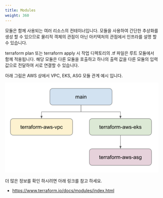 ```yaml
---
title: Modules
weight: 360
---
```


모듈은 함께 사용되는 여러 리소스의 컨테이너입니다. 모듈을 사용하여 간단한 추상화를 생성 할 수 있으므로 물리적 객체의 관점이 아닌 아키텍처의 관점에서 인프라를 설명 할 수 있습니다.

terraform plan 또는 terraform apply 시 작업 디렉토리의 .tf 파일은 루트 모듈에서 함께 적용됩니다. 해당 모듈은 다른 모듈을 호출하고 하나의 출력 값을 다른 모듈의 입력 값으로 전달하여 서로 연결할 수 있습니다.

아래 그림은 AWS 상에서 VPC, EKS, ASG 모듈 관계 예시 입니다.

![Modules](../../terraform/images/modules.png)

더 많은 정보를 확인 하시려면 아래 링크를 참고 하세요.

* https://www.terraform.io/docs/modules/index.html
